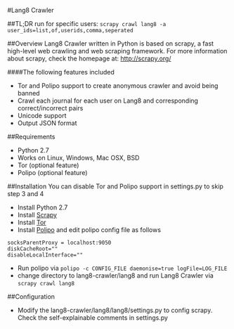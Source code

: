 #Lang8 Crawler

##TL;DR
run for specific users: `scrapy crawl lang8 -a user_ids=list,of,userids,comma,seperated`


##Overview
Lang8 Crawler written in Python is based on scrapy, a fast high-level web crawling and web scraping framework. For more information about scrapy, check the homepage at: http://scrapy.org/

####The following features included
* Tor and Polipo support to create anonymous crawler and avoid being banned
* Crawl each journal for each user on Lang8 and corresponding correct/incorrect pairs
* Unicode support
* Output JSON format

##Requirements
* Python 2.7
* Works on Linux, Windows, Mac OSX, BSD
* Tor (optional feature)
* Polipo (optional feature)

##Installation
You can disable Tor and Polipo support in settings.py to skip step 3 and 4

* Install Python 2.7
* Install [Scrapy](http://doc.scrapy.org/en/latest/intro/install.html)
* Install [Tor](https://www.torproject.org/)
* Install [Polipo](http://www.pps.univ-paris-diderot.fr/~jch/software/polipo/) and edit polipo config file as follows
```
socksParentProxy = localhost:9050
diskCacheRoot=""
disableLocalInterface=""
```
* Run polipo via `polipo -c CONFIG_FILE daemonise=true logFile=LOG_FILE`
* change directory to lang8-crawler/lang8 and run Lang8 Crawler via `scrapy crawl lang8`

##Configuration
* Modify the lang8-crawler/lang8/lang8/settings.py to config scrapy. Check the self-explainable comments in settings.py 
